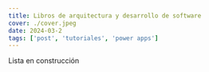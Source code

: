 ```yaml
---
title: Libros de arquitectura y desarrollo de software
cover: ./cover.jpeg
date: 2024-03-2
tags: ['post', 'tutoriales', 'power apps']
---
```


Lista en construcción